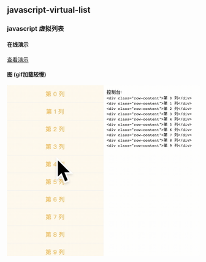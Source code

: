 ## javascript-virtual-list
### javascript 虚拟列表

#### 在线演示
<a target='_black' href="https://faded12.github.io/javascript-virtual-list/">查看演示</a>

#### 图 (gif加载较慢)
![image-show](./show.gif)